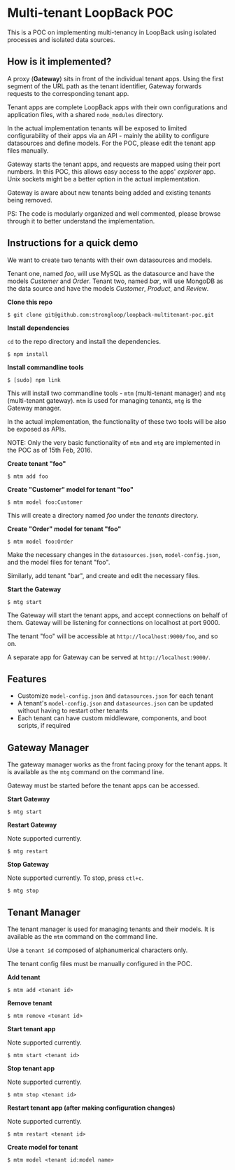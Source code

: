 # Multi-tenant LoopBack POC

This is a POC on implementing multi-tenancy in LoopBack using isolated processes and isolated data sources.

## How is it implemented?

A proxy (**Gateway**) sits in front of the individual tenant apps. Using the first segment of the URL path as the tenant identifier, Gateway forwards requests to the corresponding tenant app.

Tenant apps are complete LoopBack apps with their own configurations and application files, with a shared `node_modules` directory.

In the actual implementation tenants will be exposed to limited configurability of their apps via an API - mainly the ability to configure datasources and define models. For the POC, please edit the tenant app files manually.

Gateway starts the tenant apps, and requests are mapped using their port numbers. In this POC, this allows easy access to the apps' *explorer* app. Unix sockets might be a better option in the actual implementation.

Gateway is aware about new tenants being added and existing tenants being removed.

PS: The code is modularly organized and well commented, please browse through it to better understand the implementation.

## Instructions for a quick demo

We want to create two tenants with their own datasources and models.

Tenant one, named *foo*, will use MySQL as the datasource and have the models *Customer* and *Order*. Tenant two, named *bar*, will use MongoDB as the data source and have the models *Customer*, *Product*, and *Review*.

**Clone this repo**

```
$ git clone git@github.com:strongloop/loopback-multitenant-poc.git
```

**Install dependencies**

`cd` to the repo directory and install the dependencies.

```
$ npm install
```

**Install commandline tools**

```
$ [sudo] npm link
```

This will install two commandline tools - `mtm` (multi-tenant manager) and `mtg` (multi-tenant gateway). `mtm` is used for managing tenants, `mtg` is the Gateway manager.

In the actual implementation, the functionality of these two tools will be also be exposed as APIs.

NOTE: Only the very basic functionality of `mtm` and `mtg` are implemented in the POC as of 15th Feb, 2016.

**Create tenant "foo"**

```
$ mtm add foo
```
**Create "Customer" model for tenant "foo"**

```
$ mtm model foo:Customer
```

This will create a directory named *foo* under the *tenants* directory.

**Create "Order" model for tenant "foo"**

```
$ mtm model foo:Order
```
Make the necessary changes in the `datasources.json`, `model-config.json`, and the model files for tenant "foo".

Similarly, add tenant "bar", and create and edit the necessary files.

**Start the Gateway**

```
$ mtg start
```

The Gateway will start the tenant apps, and accept connections on behalf of them. Gateway will be listening for connections on localhost at port 9000.

The tenant "foo" will be accessible at `http://localhost:9000/foo`, and so on.

A separate app for Gateway can be served at `http://localhost:9000/`.

## Features

* Customize `model-config.json` and `datasources.json` for each tenant
* A tenant's `model-config.json` and `datasources.json` can be updated without having to restart other tenants
* Each tenant can have custom middleware, components, and boot scripts, if required

## Gateway Manager

The gateway manager works as the front facing proxy for the tenant apps. It is available as the `mtg` command on the command line.

Gateway must be started before the tenant apps can be accessed.

**Start Gateway**

```
$ mtg start
```

**Restart Gateway**

Note supported currently.

```
$ mtg restart
```

**Stop Gateway**

Note supported currently. To stop, press `ctl+c`.

```
$ mtg stop
```

## Tenant Manager

The tenant manager is used for managing tenants and their models. It is available as the `mtm` command on the command line.

Use a `tenant id` composed of alphanumerical characters only.

The tenant config files must be manually configured in the POC.

**Add tenant**

```
$ mtm add <tenant id>
```

**Remove tenant**

```
$ mtm remove <tenant id>
```

**Start tenant app**

Note supported currently.

```
$ mtm start <tenant id>
```

**Stop tenant app**

Note supported currently.

```
$ mtm stop <tenant id>
```

**Restart tenant app (after making configuration changes)**

Note supported currently.

```
$ mtm restart <tenant id>
```

**Create model for tenant**

```
$ mtm model <tenant id:model name>
```
